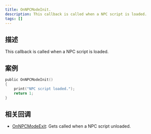 ```yaml
---
title: OnNPCModeInit.
description: This callback is called when a NPC script is loaded.
tags: []
---
```


<VersionWarnCN name='回调' version='SA-MP 0.3a' />

## 描述

This callback is called when a NPC script is loaded.

## 案例

```c
public OnNPCModeInit()
{
    print("NPC script loaded.");
    return 1;
}
```

## 相关回调

- [OnNPCModeExit](../callbacks/OnNPCModeExit): Gets called when a NPC script unloaded.

